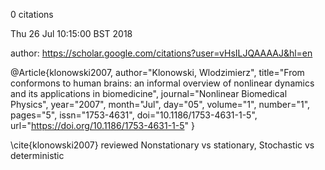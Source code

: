 0 citations

Thu 26 Jul 10:15:00 BST 2018

author:
https://scholar.google.com/citations?user=vHsILJQAAAAJ&hl=en




@Article{klonowski2007,
author="Klonowski, Wlodzimierz",
title="From conformons to human brains: an informal overview of nonlinear dynamics and its applications in biomedicine",
journal="Nonlinear Biomedical Physics",
year="2007",
month="Jul",
day="05",
volume="1",
number="1",
pages="5",
issn="1753-4631",
doi="10.1186/1753-4631-1-5",
url="https://doi.org/10.1186/1753-4631-1-5"
}




\cite{klonowski2007} reviewed 
Nonstationary vs stationary, 
Stochastic vs deterministic





